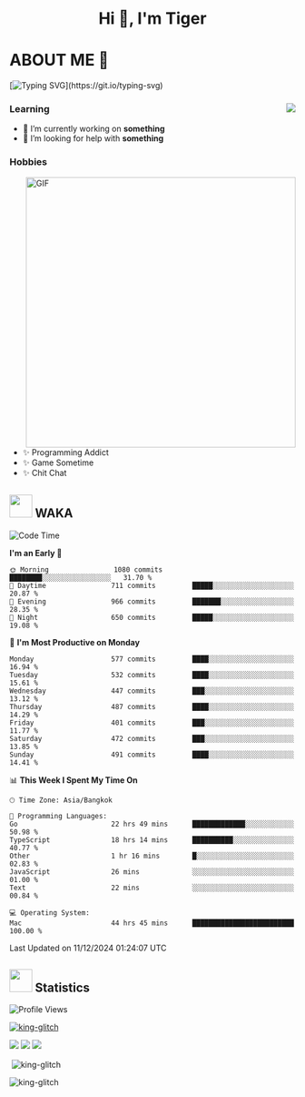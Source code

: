 <h1 align="center">Hi 👋, I'm Tiger</h1>




# ABOUT ME 💬

[![Typing SVG](https://readme-typing-svg.herokuapp.com?color=22F771&vCenter=true&lines=A+perssionate+developer+from+nowhere.)](https://git.io/typing-svg)

<div>
 <img align="right" src="https://spotify-github-profile.vercel.app/api/view?uid=12129734423&cover_image=false&theme=default&bar_color=22d016&bar_color_cover=true" />
 <h3>Learning</h3>
 
 <ul>
  <li>🔭 I’m currently working on <b>something</b></li>
  <li>🤝 I’m looking for help with <b>something</b></li>
 </ul>
 
</div>
<div>
 <h3>Hobbies</h3>
 <img align="right" height="475px"  alt="GIF" src="https://i.pinimg.com/originals/1f/b7/db/1fb7dbee557e5ed509f7517da8a84d58.gif" />
 <ul>
  <li>✨ Programming Addict</li>
  <li>✨ Game Sometime</li>
  <li>✨ Chit Chat</li>
 </ul>
 
</div>



## <img height="40" src="https://raw.githubusercontent.com/innng/innng/master/assets/kyubey.gif"/> WAKA

<!--START_SECTION:waka-->
![Code Time](http://img.shields.io/badge/Code%20Time-3%2C010%20hrs%2035%20mins-blue)

**I'm an Early 🐤** 

```text
🌞 Morning                1080 commits        ████████░░░░░░░░░░░░░░░░░   31.70 % 
🌆 Daytime                711 commits         █████░░░░░░░░░░░░░░░░░░░░   20.87 % 
🌃 Evening                966 commits         ███████░░░░░░░░░░░░░░░░░░   28.35 % 
🌙 Night                  650 commits         █████░░░░░░░░░░░░░░░░░░░░   19.08 % 
```
📅 **I'm Most Productive on Monday** 

```text
Monday                   577 commits         ████░░░░░░░░░░░░░░░░░░░░░   16.94 % 
Tuesday                  532 commits         ████░░░░░░░░░░░░░░░░░░░░░   15.61 % 
Wednesday                447 commits         ███░░░░░░░░░░░░░░░░░░░░░░   13.12 % 
Thursday                 487 commits         ████░░░░░░░░░░░░░░░░░░░░░   14.29 % 
Friday                   401 commits         ███░░░░░░░░░░░░░░░░░░░░░░   11.77 % 
Saturday                 472 commits         ███░░░░░░░░░░░░░░░░░░░░░░   13.85 % 
Sunday                   491 commits         ████░░░░░░░░░░░░░░░░░░░░░   14.41 % 
```


📊 **This Week I Spent My Time On** 

```text
🕑︎ Time Zone: Asia/Bangkok

💬 Programming Languages: 
Go                       22 hrs 49 mins      █████████████░░░░░░░░░░░░   50.98 % 
TypeScript               18 hrs 14 mins      ██████████░░░░░░░░░░░░░░░   40.77 % 
Other                    1 hr 16 mins        █░░░░░░░░░░░░░░░░░░░░░░░░   02.83 % 
JavaScript               26 mins             ░░░░░░░░░░░░░░░░░░░░░░░░░   01.00 % 
Text                     22 mins             ░░░░░░░░░░░░░░░░░░░░░░░░░   00.84 % 

💻 Operating System: 
Mac                      44 hrs 45 mins      █████████████████████████   100.00 % 
```


 Last Updated on 11/12/2024 01:24:07 UTC
<!--END_SECTION:waka-->
## <img height="40" src="https://raw.githubusercontent.com/innng/innng/master/assets/kyubey.gif"/> Statistics
![Profile Views](https://komarev.com/ghpvc/?username=king-glitch)  

<p align="left"> 
 <a href="https://github.com/ryo-ma/github-profile-trophy">
  <img src="https://github-profile-trophy.vercel.app/?username=king-glitch&theme=dracula" alt="king-glitch" />
 </a> </p>

![](https://github-profile-summary-cards.vercel.app/api/cards/profile-details?username=king-glitch&theme=dracula)
![](https://github-profile-summary-cards.vercel.app/api/cards/stats?username=king-glitch&theme=dracula) 
![](https://github-profile-summary-cards.vercel.app/api/cards/productive-time?username=king-glitch&theme=dracula)


<p>&nbsp;<img align="center" src="https://github-readme-stats.vercel.app/api?username=king-glitch&theme=dracula" alt="king-glitch" /></p>

<p><img align="center" src="https://github-readme-streak-stats.herokuapp.com/?user=king-glitch&theme=dracula" alt="king-glitch" /></p>
